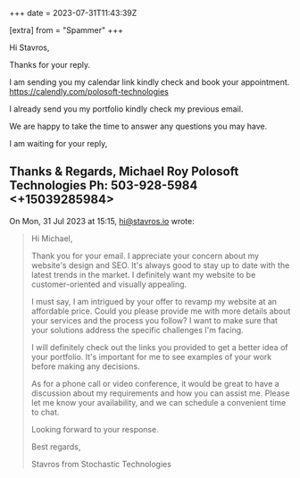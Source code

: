 +++
date = 2023-07-31T11:43:39Z

[extra]
from = "Spammer"
+++

Hi Stavros,

Thanks for your reply.

I am sending you my calendar link kindly check and book your appointment.
https://calendly.com/polosoft-technologies

I already send you my portfolio kindly check my previous email.

We are happy to take the time to answer any questions you may have.

I am waiting for your reply,

Thanks & Regards,
Michael Roy
Polosoft Technologies
Ph: 503-928-5984 <+15039285984>
------------------------------------------------------------------------------------

On Mon, 31 Jul 2023 at 15:15, <hi@stavros.io> wrote:

> Hi Michael,
>
> Thank you for your email. I appreciate your concern about my website's
> design and SEO. It's always good to stay up to date with the latest trends
> in the market. I definitely want my website to be customer-oriented and
> visually appealing.
>
> I must say, I am intrigued by your offer to revamp my website at an
> affordable price. Could you please provide me with more details about your
> services and the process you follow? I want to make sure that your
> solutions address the specific challenges I'm facing.
>
> I will definitely check out the links you provided to get a better idea of
> your portfolio. It's important for me to see examples of your work before
> making any decisions.
>
> As for a phone call or video conference, it would be great to have a
> discussion about my requirements and how you can assist me. Please let me
> know your availability, and we can schedule a convenient time to chat.
>
> Looking forward to your response.
>
> Best regards,
>
> Stavros from Stochastic Technologies
